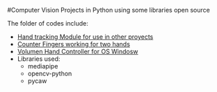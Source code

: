 #Computer Vision
Projects in Python using some libraries open source

The folder of codes include:
* [Hand tracking Module for use in other proyects](./Codes/HandTrakingModule.py)
* [Counter Fingers working for two hands](./Codes/CountFingers.py)
* [Volumen Hand Controller for OS Windosw](./Codes/VolumenHandController.py)
* Libraries used:
    * mediapipe
    * opencv-python
    * pycaw
    